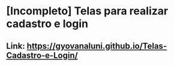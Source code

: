 # [Incompleto] Telas para realizar cadastro e login
## Link: https://gyovanaluni.github.io/Telas-Cadastro-e-Login/
